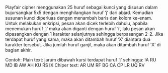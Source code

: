 Playfair cipher menggunakan 25 huruf sebagai kunci yang disusun dalam bujursangkar 5x5 dengan menghilangkan huruf ‘j’ dari abjad. Kemudian susunan kunci diperluas dengan menambah baris dan kolom ke-enam. Untuk melakukan enkripsi, pesan akan dicek terlebih dahulu, apabila menemukan huruf ‘j’ maka akan diganti dengan huruf ‘i’, lalu pesan akan dipasangkan dengan 1 karakter selanjutnya sehingga berpasangan 2-2. Jika terdapat huruf yang sama, maka akan ditambah huruf ‘X’ diantara dua karakter tersebut. Jika jumlah huruf ganjil, maka akan ditambah huruf ‘X’ di bagian akhir.

Contoh: 
Plain text: jarum dibawah kursi
terdapat huruf ‘j’ sehingga: IA RU MD IB AW AH KU RS IX
Chiper text: AR UM RF BG CA CP LR UQ RV
